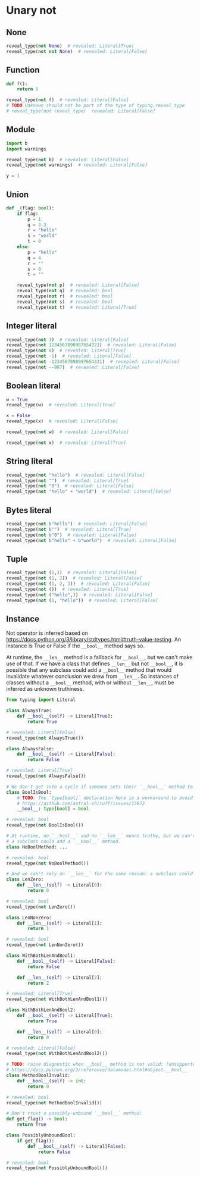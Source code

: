 # Unary not

## None

```py
reveal_type(not None)  # revealed: Literal[True]
reveal_type(not not None)  # revealed: Literal[False]
```

## Function

```py
def f():
    return 1

reveal_type(not f)  # revealed: Literal[False]
# TODO Unknown should not be part of the type of typing.reveal_type
# reveal_type(not reveal_type)  revealed: Literal[False]
```

## Module

```py
import b
import warnings

reveal_type(not b)  # revealed: Literal[False]
reveal_type(not warnings)  # revealed: Literal[False]
```

```py path=b.py
y = 1
```

## Union

```py
def _(flag: bool):
    if flag:
        p = 1
        q = 3.3
        r = "hello"
        s = "world"
        t = 0
    else:
        p = "hello"
        q = 4
        r = ""
        s = 0
        t = ""

    reveal_type(not p)  # revealed: Literal[False]
    reveal_type(not q)  # revealed: bool
    reveal_type(not r)  # revealed: bool
    reveal_type(not s)  # revealed: bool
    reveal_type(not t)  # revealed: Literal[True]
```

## Integer literal

```py
reveal_type(not 1)  # revealed: Literal[False]
reveal_type(not 1234567890987654321)  # revealed: Literal[False]
reveal_type(not 0)  # revealed: Literal[True]
reveal_type(not -1)  # revealed: Literal[False]
reveal_type(not -1234567890987654321)  # revealed: Literal[False]
reveal_type(not --987)  # revealed: Literal[False]
```

## Boolean literal

```py
w = True
reveal_type(w)  # revealed: Literal[True]

x = False
reveal_type(x)  # revealed: Literal[False]

reveal_type(not w)  # revealed: Literal[False]

reveal_type(not x)  # revealed: Literal[True]
```

## String literal

```py
reveal_type(not "hello")  # revealed: Literal[False]
reveal_type(not "")  # revealed: Literal[True]
reveal_type(not "0")  # revealed: Literal[False]
reveal_type(not "hello" + "world")  # revealed: Literal[False]
```

## Bytes literal

```py
reveal_type(not b"hello")  # revealed: Literal[False]
reveal_type(not b"")  # revealed: Literal[True]
reveal_type(not b"0")  # revealed: Literal[False]
reveal_type(not b"hello" + b"world")  # revealed: Literal[False]
```

## Tuple

```py
reveal_type(not (1,))  # revealed: Literal[False]
reveal_type(not (1, 2))  # revealed: Literal[False]
reveal_type(not (1, 2, 3))  # revealed: Literal[False]
reveal_type(not ())  # revealed: Literal[True]
reveal_type(not ("hello",))  # revealed: Literal[False]
reveal_type(not (1, "hello"))  # revealed: Literal[False]
```

## Instance

Not operator is inferred based on
<https://docs.python.org/3/library/stdtypes.html#truth-value-testing>. An instance is True or False
if the `__bool__` method says so.

At runtime, the `__len__` method is a fallback for `__bool__`, but we can't make use of that. If we
have a class that defines `__len__` but not `__bool__`, it is possible that any subclass could add a
`__bool__` method that would invalidate whatever conclusion we drew from `__len__`. So instances of
classes without a `__bool__` method, with or without `__len__`, must be inferred as unknown
truthiness.

```py
from typing import Literal

class AlwaysTrue:
    def __bool__(self) -> Literal[True]:
        return True

# revealed: Literal[False]
reveal_type(not AlwaysTrue())

class AlwaysFalse:
    def __bool__(self) -> Literal[False]:
        return False

# revealed: Literal[True]
reveal_type(not AlwaysFalse())

# We don't get into a cycle if someone sets their `__bool__` method to the `bool` builtin:
class BoolIsBool:
    # TODO: The `type[bool]` declaration here is a workaround to avoid running into
    # https://github.com/astral-sh/ruff/issues/15672
    __bool__: type[bool] = bool

# revealed: bool
reveal_type(not BoolIsBool())

# At runtime, no `__bool__` and no `__len__` means truthy, but we can't rely on that, because
# a subclass could add a `__bool__` method.
class NoBoolMethod: ...

# revealed: bool
reveal_type(not NoBoolMethod())

# And we can't rely on `__len__` for the same reason: a subclass could add `__bool__`.
class LenZero:
    def __len__(self) -> Literal[0]:
        return 0

# revealed: bool
reveal_type(not LenZero())

class LenNonZero:
    def __len__(self) -> Literal[1]:
        return 1

# revealed: bool
reveal_type(not LenNonZero())

class WithBothLenAndBool1:
    def __bool__(self) -> Literal[False]:
        return False

    def __len__(self) -> Literal[2]:
        return 2

# revealed: Literal[True]
reveal_type(not WithBothLenAndBool1())

class WithBothLenAndBool2:
    def __bool__(self) -> Literal[True]:
        return True

    def __len__(self) -> Literal[0]:
        return 0

# revealed: Literal[False]
reveal_type(not WithBothLenAndBool2())

# TODO: raise diagnostic when __bool__ method is not valid: [unsupported-operator] "Method __bool__ for type `MethodBoolInvalid` should return `bool`, returned type `int`"
# https://docs.python.org/3/reference/datamodel.html#object.__bool__
class MethodBoolInvalid:
    def __bool__(self) -> int:
        return 0

# revealed: bool
reveal_type(not MethodBoolInvalid())

# Don't trust a possibly-unbound `__bool__` method:
def get_flag() -> bool:
    return True

class PossiblyUnboundBool:
    if get_flag():
        def __bool__(self) -> Literal[False]:
            return False

# revealed: bool
reveal_type(not PossiblyUnboundBool())
```
